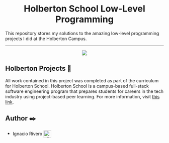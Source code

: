 <h1 align="center">Holberton School Low-Level Programming</h1>
This repository stores my solutions to the amazing low-level programming projects I did at the Holberton Campus.


---

<p align="center">
<a target="_blank" href="https://holbertonschool.uy"><img src="https://github.com/monoprosito/holbertonschool-low_level_programming/blob/master/holby.jpg?raw=true"></a>
</p>



## Holberton Projects :pray:

All work contained in this project was completed as part of the curriculum for
Holberton School. Holberton School is a campus-based full-stack software
engineering program that prepares students for careers in the tech industry
using project-based peer learning. For more information, visit
[this link](https://holbertonschool.uy).



## Author :black_nib:

* Ignacio Rivero <a href="https://github.com/rivero04" rel="nofollow"><img align="center" alt="github" src="https://www.vectorlogo.zone/logos/github/github-tile.svg" height="24" /></a>
